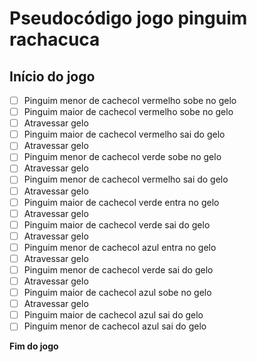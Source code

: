 # Pseudocódigo jogo pinguim rachacuca

## Início do jogo

- [ ] Pinguim menor de cachecol vermelho sobe no gelo
- [ ] Pinguim maior de cachecol vermelho sobe no gelo
- [ ] Atravessar gelo
- [ ] Pinguim maior de cachecol vermelho sai do gelo
- [ ] Atravessar gelo
- [ ] Pinguim menor de cachecol verde sobe no gelo
- [ ] Atravessar gelo
- [ ] Pinguim menor de cachecol vermelho sai do gelo
- [ ] Atravessar gelo
- [ ] Pinguim maior de cachecol verde entra no gelo
- [ ] Atravessar gelo
- [ ] Pinguim maior de cachecol verde sai do gelo
- [ ] Atravessar gelo
- [ ] Pinguim menor de cachecol azul entra no gelo
- [ ] Atravessar gelo
- [ ] Pinguim menor de cachecol verde sai do gelo
- [ ] Atravessar gelo
- [ ] Pinguim maior de cachecol azul sobe no gelo
- [ ] Atravessar gelo
- [ ] Pinguim maior de cachecol azul sai do gelo
- [ ] Pinguim menor de cachecol azul sai do gelo

**Fim do jogo**